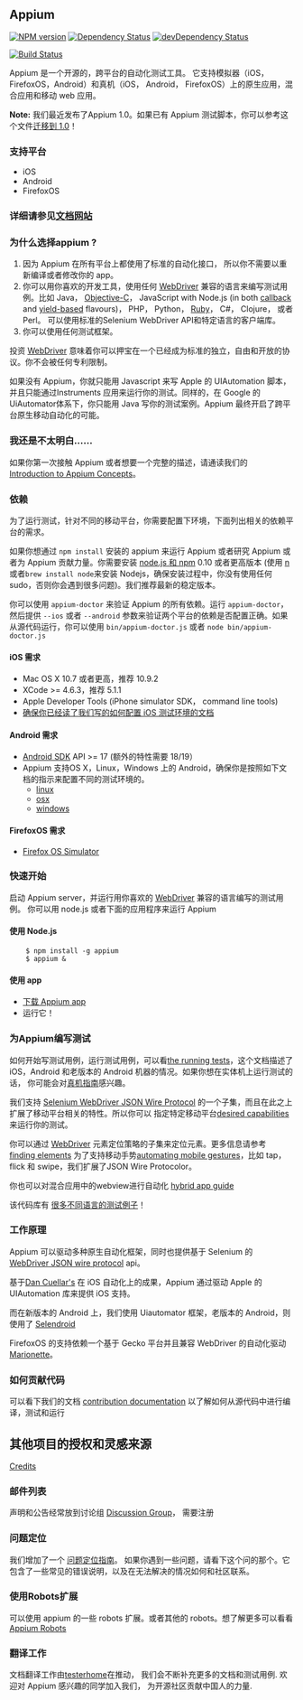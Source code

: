 ## Appium

[![NPM version](https://badge.fury.io/js/appium.png)](https://npmjs.org/package/appium)
[![Dependency Status](https://david-dm.org/appium/appium.svg)](https://david-dm.org/appium/appium)
[![devDependency Status](https://david-dm.org/appium/appium/dev-status.svg)](https://david-dm.org/appium/appium#info=devDependencies)

[![Build Status](https://team-appium.ci.cloudbees.com/job/appium-master/badge/icon)](https://team-appium.ci.cloudbees.com/job/appium-master/)

Appium 是一个开源的，跨平台的自动化测试工具。
它支持模拟器（iOS，FirefoxOS，Android）和真机（iOS， Android， FirefoxOS）上的原生应用，混合应用和移动 web 应用。

**Note:** 我们最近发布了Appium 1.0。如果已有 Appium 测试脚本，你可以参考这个文件[迁移到 1.0](advanced-concepts/migrating-to-1-0.cn.md)！

### 支持平台

* iOS
* Android
* FirefoxOS

### 详细请参见[文档网站](http://appium.io/documentation.html?lang=zh)

### 为什么选择appium ?

1. 因为 Appium 在所有平台上都使用了标准的自动化接口，
所以你不需要以重新编译或者修改你的 app。
2. 你可以用你喜欢的开发工具，使用任何 [WebDriver](https://code.google.com/p/selenium/wiki/JsonWireProtocol) 兼容的语言来编写测试用例。比如
Java， [Objective-C](https://github.com/appium/selenium-objective-c)，
   JavaScript with Node.js (in both [callback](https://github.com/admc/wd) and [yield-based](https://github.com/jlipps/yiewd) flavours)，
   PHP， Python， [Ruby](https://github.com/appium/ruby_lib)， C#， Clojure， 或者 Perl。
   可以使用标准的Selenium WebDriver API和特定语言的客户端库。
3. 你可以使用任何测试框架。

投资  [WebDriver](https://code.google.com/p/selenium/wiki/JsonWireProtocol) 意味着你可以押宝在一个已经成为标准的独立，自由和开放的协议。你不会被任何专利限制。


如果没有 Appium，你就只能用 Javascript 来写 Apple 的 UIAutomation 脚本，并且只能通过Instruments 应用来运行你的测试。同样的，在 Google 的UiAutomator体系下，你只能用 Java 写你的测试案例。Appium 最终开启了跨平台原生移动自动化的可能。

### 我还是不太明白……

如果你第一次接触 Appium 或者想要一个完整的描述，请通读我们的 [Introduction to Appium Concepts](about-appium/intro.cn.md)。


### 依赖

为了运行测试，针对不同的移动平台，你需要配置下环境，下面列出相关的依赖平台的需求。

如果你想通过 `npm install` 安装的 appium 来运行 Appium 或者研究 Appium 或者为 Appium 贡献力量。你需要安装 [node.js 和 npm](http://nodejs.org) 0.10 或者更高版本 (使用 [n](https://github.com/visionmedia/n)或者`brew install node`来安装 Nodejs，确保安装过程中，你没有使用任何 sudo，否则你会遇到很多问题)。我们推荐最新的稳定版本。

你可以使用 `appium-doctor` 来验证 Appium 的所有依赖。运行 `appium-doctor`，然后提供 `--ios` 或者 `--android` 参数来验证两个平台的依赖是否配置正确。如果从源代码运行，你可以使用 `bin/appium-doctor.js` 或者 `node bin/appium-doctor.js`

#### iOS 需求

* Mac OS X 10.7 或者更高，推荐 10.9.2
* XCode &gt;= 4.6.3，推荐 5.1.1
* Apple Developer Tools (iPhone simulator SDK， command line tools)
* [确保你已经读了我们写的如何配置 iOS 测试环境的文档](appium-setup/running-on-osx.cn.md)


#### Android 需求

* [Android SDK](http://developer.android.com) API &gt;= 17 (额外的特性需要 18/19）
* Appium 支持OS X，Linux，Windows 上的 Android，确保你是按照如下文档的指示来配置不同的测试环境的。
  * [linux](appium-setup/running-on-linux.cn.md)
  * [osx](appium-setup/running-on-osx.cn.md)
  * [windows](appium-setup/running-on-windows.cn.md)

#### FirefoxOS 需求

* [Firefox OS Simulator](https://developer.mozilla.org/en/docs/Tools/Firefox_OS_Simulator)

### 快速开始
启动 Appium server，并运行用你喜欢的 [WebDriver](https://code.google.com/p/selenium/wiki/JsonWireProtocol) 兼容的语言编写的测试用例。
你可以用 node.js 或者下面的应用程序来运行 Appium

#### 使用 Node.js

```center
    $ npm install -g appium
    $ appium &
```

#### 使用 app

* [下载 Appium app](https://github.com/appium/appium/releases)
* 运行它！

### 为Appium编写测试

如何开始写测试用例，运行测试用例，可以看[the running tests](writing-running-appium/running-tests.cn.md)，这个文档描述了iOS，Android 和老版本的 Android 机器的情况。如果你想在实体机上运行测试的话，
你可能会对[真机指南](appium-setup/real-devices.cn.md)感兴趣。

我们支持 [Selenium WebDriver JSON Wire Protocol](https://github.com/appium/appium/wiki/JSON-Wire-Protocol:-Supported-Methods) 的一个子集，而且在此之上扩展了移动平台相关的特性。所以你可以
指定特定移动平台[desired capabilities](writing-running-appium/caps.cn.md) 来运行你的测试。

你可以通过 [WebDriver](https://code.google.com/p/selenium/wiki/JsonWireProtocol) 元素定位策略的子集来定位元素。更多信息请参考 [finding elements](writing-running-appium/finding-elements.cn.md)
为了支持移动手势[automating mobile gestures](writing-running-appium/touch-actions.cn.md)，比如
 tap，flick 和 swipe，我们扩展了JSON Wire Protocolor。

你也可以对混合应用中的webview进行自动化 [hybrid app guide](advanced-concepts/hybrid.cn.md)

该代码库有 [很多不同语言的测试例子](https://github.com/appium/sample-code)！

### 工作原理

Appium 可以驱动多种原生自动化框架，同时也提供基于 Selenium 的 [WebDriver JSON wire protocol](https://code.google.com/p/selenium/wiki/JsonWireProtocol) api。

基于[Dan Cuellar's](http://github.com/penguinho) 在 iOS 自动化上的成果，Appium 通过驱动 Apple 的 UIAutomation 库来提供 iOS 支持。

而在新版本的 Android 上，我们使用 Uiautomator 框架，老版本的 Android，则使用了
[Selendroid](http://github.com/DominikDary/selendroid)

FirefoxOS 的支持依赖一个基于 Gecko 平台并且兼容 WebDriver 的自动化驱动[Marionette](https://developer.mozilla.org/en-US/docs/Marionette)。


### 如何贡献代码
可以看下我们的文档  [contribution documentation](../../CONTRIBUTING.md)
以了解如何从源代码中进行编译，测试和运行


## 其他项目的授权和灵感来源

[Credits](contributing-to-appium/credits.cn.md)

### 邮件列表

声明和公告经常放到讨论组 [Discussion Group](https://groups.google.com/d/forum/appium-discuss)， 需要注册

### 问题定位

我们增加了一个 [问题定位指南](appium-setup/troubleshooting.cn.md)。
如果你遇到一些问题，请看下这个问的那个。它包含了一些常见的错误说明，以及在无法解决的情况如何和社区联系。


### 使用Robots扩展
可以使用 appium 的一些 robots 扩展。或者其他的 robots。想了解更多可以看看 [Appium Robots](https://github.com/appium/robots)


### 翻译工作
文档翻译工作由[testerhome](http://testerhome.com)在推动， 我们会不断补充更多的文档和测试用例.
欢迎对 Appium 感兴趣的同学加入我们， 为开源社区贡献中国人的力量.

